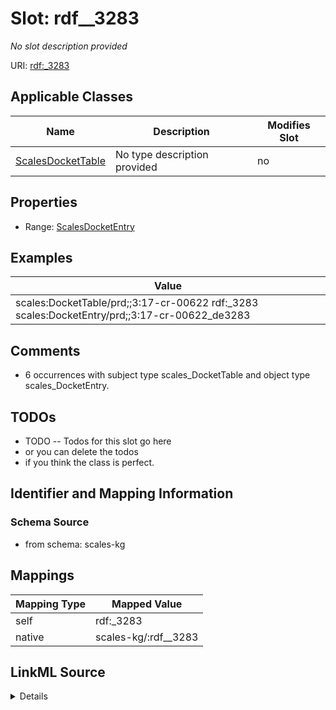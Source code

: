

# Slot: rdf__3283


_No slot description provided_





URI: [rdf:_3283](http://www.w3.org/1999/02/22-rdf-syntax-ns#_3283)



<!-- no inheritance hierarchy -->





## Applicable Classes

| Name | Description | Modifies Slot |
| --- | --- | --- |
| [ScalesDocketTable](../classes/ScalesDocketTable.md) | No type description provided |  no  |







## Properties

* Range: [ScalesDocketEntry](../classes/ScalesDocketEntry.md)






## Examples

| Value |
| --- |
| scales:DocketTable/prd;;3:17-cr-00622 rdf:_3283 scales:DocketEntry/prd;;3:17-cr-00622_de3283 |

## Comments

* 6 occurrences with subject type scales_DocketTable and object type scales_DocketEntry.

## TODOs

* TODO -- Todos for this slot go here
* or you can delete the todos
* if you think the class is perfect.

## Identifier and Mapping Information







### Schema Source


* from schema: scales-kg




## Mappings

| Mapping Type | Mapped Value |
| ---  | ---  |
| self | rdf:_3283 |
| native | scales-kg/:rdf__3283 |




## LinkML Source

<details>
```yaml
name: rdf__3283
description: No slot description provided
todos:
- TODO -- Todos for this slot go here
- or you can delete the todos
- if you think the class is perfect.
comments:
- 6 occurrences with subject type scales_DocketTable and object type scales_DocketEntry.
examples:
- value: scales:DocketTable/prd;;3:17-cr-00622 rdf:_3283 scales:DocketEntry/prd;;3:17-cr-00622_de3283
from_schema: scales-kg
rank: 1000
slot_uri: rdf:_3283
alias: rdf__3283
domain_of:
- scales_DocketTable
range: scales_DocketEntry

```
</details>